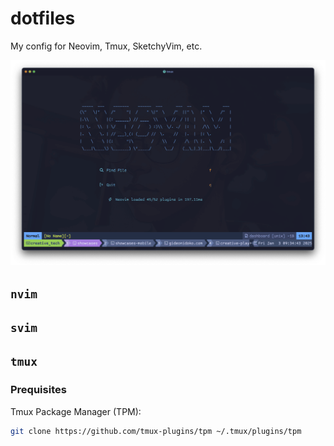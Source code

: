 # dotfiles

My config for Neovim, Tmux, SketchyVim, etc.

![Preview](./preview.png)

## `nvim`

## `svim`

## `tmux`

### Prequisites

Tmux Package Manager (TPM):

```sh
git clone https://github.com/tmux-plugins/tpm ~/.tmux/plugins/tpm
```
